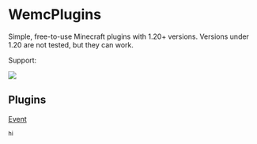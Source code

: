 # WemcPlugins

Simple, free-to-use Minecraft plugins with 1.20+ versions. Versions under 1.20 are not tested, but they can work.

Support:

![](https://dcbadge.limes.pink/api/server/https://discord.gg/VFm85ypmHh)

## Plugins
[Event](https://github.com/wejkeyy/wemcEvent)



<small>hi</small>
